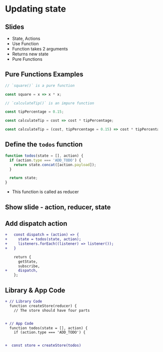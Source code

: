 # Updating state

## Slides

- State, Actions
- Use Function
- Function takes 2 arguments
- Returns new state
- Pure Functions

## Pure Functions Examples

```js
// `square()` is a pure function

const square = x => x * x;
```

```js
// `calculateTip()` is an impure function

const tipPercentage = 0.15;

const calculateTip = cost => cost * tipPercentage;
```

```js
const calculateTip = (cost, tipPercentage = 0.15) => cost * tipPercentage;
```

## Define the `todos` function

```js
function todos(state = [], action) {
  if (action.type === 'ADD_TODO') {
    return state.concat([action.payload]);
  }

  return state;
}
```

- This function is called as reducer

## Show slide - action, reducer, state

## Add dispatch action

```diff
+   const dispatch = (action) => {
+     state = todos(state, action);
+     listeners.forEach((listener) => listener());
+   }

    return {
      getState,
      subscribe,
+     dispatch,
    };
```

## Library & App Code

```diff
+ // Library Code
  function createStore(reducer) {
    // The store should have four parts


+ // App Code
  function todos(state = [], action) {
    if (action.type === 'ADD_TODO') {


+  const store = createStore(todos)
```